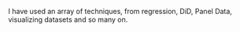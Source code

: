 I have used an array of techniques, from regression, DiD, Panel Data, visualizing datasets and so many on. 
